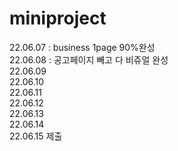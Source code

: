 # miniproject
22.06.07 : business 1page 90%완성 <br>
22.06.08 : 공고페이지 빼고 다 비쥬얼 완성 <br>
22.06.09<br>
22.06.10<br>
22.06.11<br>
22.06.12<br>
22.06.13<br>
22.06.14<br>
22.06.15 제출
